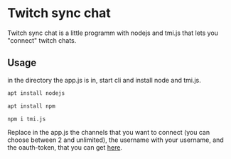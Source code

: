 # Twitch sync chat

Twitch sync chat is a little programm with nodejs and tmi.js that lets you "connect" twitch chats.

## Usage

in the directory the app.js is in, start cli and install node and tmi.js.

```bash
apt install nodejs

apt install npm

npm i tmi.js
```

Replace in the app.js the channels that you want to connect (you can choose between 2 and unlimited), the username with your username, and the oauth-token, that you can get [here](https://twitchapps.com/tmi).
